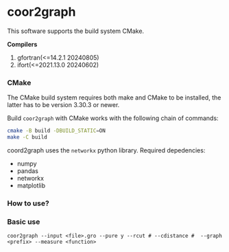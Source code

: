 # coor2graph

This software supports the build system CMake.

**Compilers**
1. gfortran(<=14.2.1 20240805)
2. ifort(<=2021.13.0 20240602)

### CMake

The CMake build system requires both make and CMake to be installed, the latter has to be version 3.30.3 or newer.

Build `coor2graph` with CMake works with the following chain of commands:

```bash
cmake -B build -DBUILD_STATIC=ON
make -C build
```

coord2graph uses the `networkx` python library. Required depedencies:
* numpy
* pandas
* networkx
* matplotlib

### How to use?

### Basic use
```coor2graph --input <file>.gro --pure y --rcut # --cdistance #  --graph <prefix> --measure <function>```


